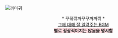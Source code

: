 ![까마귀](https://th.bing.com/th/id/OIP.5xoEViGs_Kgz4ferFLUFAAHaD4?w=305&h=180&c=7&r=0&o=5&pid=1.7)

<div align='center'>* 꾸꾺깎까꾸꾸까까깎 *</div>

<div align='center'><A href="https://www.youtube.com/watch?v=s0UjELAUMjEt"> 그에 대해 잘 알려주는 BGM </A></div>

<div align='center'><span style='background-color:#ffdce0';><b>별로 정상적이지는 않음을 명시함</b></span></div>



